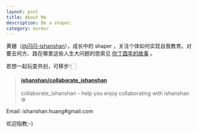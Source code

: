 ```yaml
---
layout: post
title: About Me
description: Be a shaper.
category: murmur
---
```




黄姗（[@闪闪-ishanshan](http://weibo.com/u/1696816107)），成长中的 shaper ，关注个体如何实现自我教育。对要去何方、路在哪里这些人生大问题的思索见 [你丁酉年的故事](http://ishanshan.top/selfedu/Review2017LunarCalendar.html) 。 



若想一起玩耍共创，可移步👇🏻

<blockquote class="embedly-card" data-card-controls="0"><h4><a href="https://github.com/ishanshan/collaborate_ishanshan">ishanshan/collaborate_ishanshan</a></h4><p>collaborate_ishanshan - help you enjoy collaborating with ishanshan ⚙️</p></blockquote>
<script async src="//cdn.embedly.com/widgets/platform.js" charset="UTF-8"></script>


Email: ishanshan.huang#gmail.com 

欢迎指教;-)










